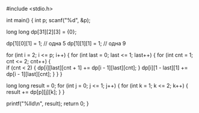#include <stdio.h>

int main() {
    int p;
    scanf("%d", &p);

    
  long long dp[31][2][3] = {0};

    
  dp[1][0][1] = 1;  // одна 5
  dp[1][1][1] = 1;  // одна 9

   for (int i = 2; i <= p; i++) {
        for (int last = 0; last <= 1; last++) { 
            for (int cnt = 1; cnt <= 2; cnt++) {  
               if (cnt < 2) {
                  dp[i][last][cnt + 1] += dp[i - 1][last][cnt];
                }
                 dp[i][1 - last][1] += dp[i - 1][last][cnt];
            }
        }
    }

  long long result = 0;
    for (int j = 0; j <= 1; j++) {
        for (int k = 1; k <= 2; k++) {
            result += dp[p][j][k];
        }
    }

  printf("%lld\n", result);
    return 0;
}
